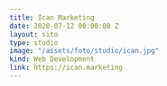 ```yaml
---
title: Ican Marketing
date: 2020-07-12 00:00:00 Z
layout: sito
type: studio
image: "/assets/foto/studio/ican.jpg"
kind: Web Development
link: https://ican.marketing
---
```


